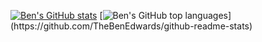 [![Ben's GitHub stats](https://github-readme-stats.vercel.app/api?username=TheBenEdwards&hide_title=true&hide_border=true&show_icons=true&include_all_commits=true&count_private=true&line_height=21&text_color=000&icon_color=000&theme=graywhite)](https://github.com/TheBenEdwards/github-readme-stats)
[![Ben's GitHub top languages](https://github-readme-stats.vercel.app/api/top-langs/?username=TheBenEdwards&hide=html&hide_title=true&hide_border=true&layout=compact&langs_count=7&exclude_repo=comp426&text_color=000&icon_color=ffftheme=graywhite")](https://github.com/TheBenEdwards/github-readme-stats)
